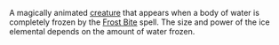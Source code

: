 A magically animated [creature](Creature.md) that appears when a body of water is
completely frozen by the [Frost Bite](FrostBite.md) spell. The size and power of
the ice elemental depends on the amount of water frozen.